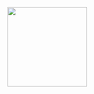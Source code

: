 <p >
  <img height="180em" src="https://github-readme-stats.vercel.app/api?username=dnhuy4869&show_icons=true&theme=radical&count_private=true&include_all_commits=true" align="center"/>
</p>
